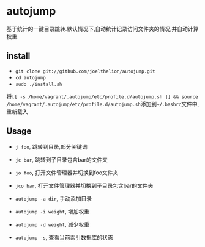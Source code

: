 # autojump

基于统计的一键目录跳转.默认情况下,自动统计记录访问文件夹的情况,并自动计算权重.

## install

* `git clone git://github.com/joelthelion/autojump.git`
* `cd autojump`
* `sudo ./install.sh`

将`[[ -s /home/vagrant/.autojump/etc/profile.d/autojump.sh ]] && source /home/vagrant/.autojump/etc/profile.d/autojump.sh`添加到`~/.bashrc`文件中,重新载入

## Usage

* `j foo`, 跳转到目录,部分关键词
* `jc bar`, 跳转到子目录包含bar的文件夹
* `jo foo`, 打开文件管理器并切换到foo文件夹
* `jco bar`, 打开文件管理器并切换到子目录包含bar的文件夹

* `autojump -a dir`, 手动添加目录
* `autojump -i weight`, 增加权重
* `autojump -d weight`, 减少权重
* `autojump -s`, 查看当前索引数据库的状态